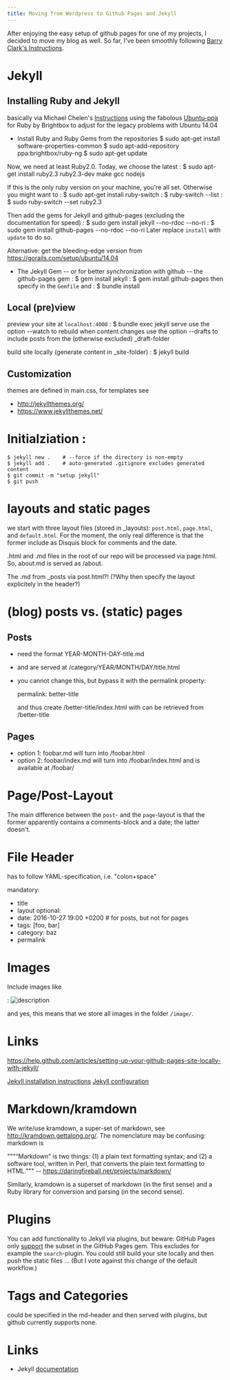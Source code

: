 ```yaml
---
title: Moving from Wordpress to Github Pages and Jekyll
---
```


After enjoying the easy setup of github pages for one of my projects,
I decided to move my blog as well. So far, I've been smoothly following [Barry
Clark's
Instructions](https://www.smashingmagazine.com/2014/08/build-blog-jekyll-github-pages/).

# Jekyll

## Installing Ruby and Jekyll

basically via Michael Chelen's
[Instructions](http://michaelchelen.net/81fa/install-jekyll-2-ubuntu-14-04/)
using the fabolous
[Ubuntu-ppa](https://www.brightbox.com/docs/ruby/ubuntu/) for Ruby by Brightbox
to adjust for the legacy problems with Ubuntu 14.04

- Install Ruby and Ruby Gems from the repositories
$ sudo apt-get install software-properties-common
$ sudo apt-add-repository ppa:brightbox/ruby-ng
$ sudo apt-get update

Now, we need at least Ruby2.0. Today, we choose the latest
: $ sudo apt-get install ruby2.3 ruby2.3-dev make gcc nodejs

If this is the only ruby version on your machine, you're all set.
Otherwise you might want to
: $ sudo apt-get install ruby-switch
: $ ruby-switch --list
: $ sudo ruby-switch --set ruby2.3

Then add the gems for Jekyll and github-pages (excluding the
documentation for speed)
: $ sudo gem install jekyll --no-rdoc --no-ri
: $ sudo gem install github-pages --no-rdoc --no-ri
Later replace `install` with `update` to do so.


Alternative: get the bleeding-edge version from
https://gorails.com/setup/ubuntu/14.04

- The Jekyll Gem -- or for better synchronization with github -- the
  github-pages gem
: $ gem install jekyll
: $ gem install github-pages
then specify in the `Gemfile` and
: $ bundle install

## Local (pre)view

preview your site at `localhost:4000`
: $ bundle exec jekyll serve
use the option --watch to rebuild when content changes
use the option --drafts to include posts from the (otherwise excluded)
_draft-folder

build site locally (generate content in _site-folder)
: $ jekyll build

## Customization

themes are defined in main.css, for templates see
- http://jekyllthemes.org/
- https://www.jekyllthemes.net/

# Initialziation :

    $ jekyll new .    # --force if the directory is non-empty
    $ jekyll add .    # auto-generated .gitignore excludes generated content
    $ git commit -m "setup jekyll"
    $ git push

# layouts and static pages

we start with three layout files (stored in _layouts): `post.html`, `page.html`, and
`default.html`. For the
moment, the only real difference is that the former include as Disquis
block for comments and the date.

.html and .md files in the root of our repo will be processed via
page.html. So, about.md is served as <site-url>/about.

The .md from _posts via post.html?! (?Why then specify the
layout explicitely in the header?)

# (blog) posts vs. (static) pages

## Posts
- need the format YEAR-MONTH-DAY-title.md
- and are served at <site-url>/category/YEAR/MONTH/DAY/title.html
- you cannot change this, but bypass it with the permalink property:

    permalink:   better-title

  and thus create <site-url>/better-title/index.html with can be
  retrieved from <site-url>/better-title

## Pages
- option 1: foobar.md will turn into <site-url>/foobar.html
- option 2: foobar/index.md will turn into <site-url>/foobar/index.html
  and is available at <site-url>/foobar/

# Page/Post-Layout

The main difference between the `post`- and the `page`-layout is that the
former apparently contains a comments-block and a date; the latter doesn't.

# File Header

has to follow YAML-specification, i.e. "colon+space"

mandatory:
- title
- layout
optional:
- date: 2016-10-27 19:00 +0200    # for posts, but not for pages
- tags: [foo, bar]
- category: baz
- permalink


# Images

Include images like

: ![description](/images/file.png)

and yes, this means that we store all images in the folder `/image/`.

# Links

https://help.github.com/articles/setting-up-your-github-pages-site-locally-with-jekyll/

[Jekyll installation
instructions](http://jekyllrb.com/docs/installation/)
[Jekyll configuration](https://jekyllrb.com/docs/configuration/)

# Markdown/kramdown

We write/use kramdown, a super-set of markdown, see
http://kramdown.gettalong.org/. The nomenclature may be confusing:
markdown is

"""“Markdown” is two things: (1) a plain text formatting syntax; and (2)
a software tool, written in Perl, that converts the plain text
formatting to HTML.""" -- https://daringfireball.net/projects/markdown/

Similarly, kramdown is a superset of markdown (in the first sense) and a
Ruby library for conversion and parsing (in the second sense).

# Plugins

You can add functionality to Jekyll via plugins, but beware: GitHub
Pages only
[support](https://help.github.com/articles/adding-jekyll-plugins-to-a-github-pages-site/)
the subset in the GitHub Pages gem. This excludes for example the
`search`-plugin. You could still build your site locally and then push
the static files ... (But I vote against this change of the default
workflow.)

# Tags and Categories

could be specified in the md-header and then served with plugins, but
github currently supports none.

# Links

- Jekyll [documentation](http://jekyllrb.com/docs/home/)

